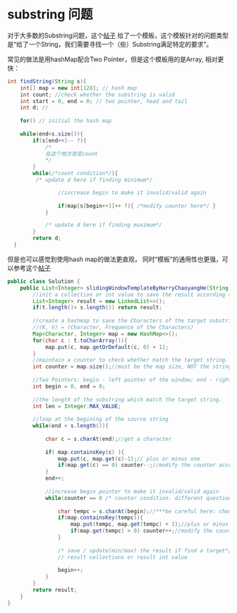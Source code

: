 # substring 问题

对于大多数的Substring问题，这个[帖子](https://leetcode.com/problems/minimum-window-substring/discuss/26808/Here-is-a-10-line-template-that-can-solve-most-'substring'-problems) 给了一个模板，这个模板针对的问题类型是“给了一个String，我们需要寻找一个（些）Substring满足特定的要求”。

常见的做法是用hashMap配合Two Pointer，但是这个模板用的是Array, 相对更快：

```java
int findString(String s){
    int[] map = new int[128]; // hash map
    int count; //check whether the substring is valid
    int start = 0, end = 0; // two pointer, head and tail
    int d; // 
    
    for() // initial the hash map
    
    while(end<s.size()){
        if(s[end++]-- ?){
            /*
            在这个地方改变count
            */
        }
        while(/*count condition*/){
         /* update d here if finding minimum*/

                //increase begin to make it invalid/valid again
                
                if(map[s[begin++]]++ ?){ /*modify counter here*/ }
            }  

            /* update d here if finding maximum*/
        }
        return d;
  }
```

但是也可以感觉到使用hash map的做法更直观， 同时“模板”的通用性也更强，可以参考这个[帖子](https://leetcode.com/problems/find-all-anagrams-in-a-string/discuss/92007/Sliding-Window-algorithm-template-to-solve-all-the-Leetcode-substring-search-problem.)

```java
public class Solution {
    public List<Integer> slidingWindowTemplateByHarryChaoyangHe(String s, String t) {
        //init a collection or int value to save the result according the question.
        List<Integer> result = new LinkedList<>();
        if(t.length()> s.length()) return result;
        
        //create a hashmap to save the Characters of the target substring.
        //(K, V) = (Character, Frequence of the Characters)
        Map<Character, Integer> map = new HashMap<>();
        for(char c : t.toCharArray()){
            map.put(c, map.getOrDefault(c, 0) + 1);
        }
        //maintain a counter to check whether match the target string.
        int counter = map.size();//must be the map size, NOT the string size because the char may be duplicate.
        
        //Two Pointers: begin - left pointer of the window; end - right pointer of the window
        int begin = 0, end = 0;
        
        //the length of the substring which match the target string.
        int len = Integer.MAX_VALUE; 
        
        //loop at the begining of the source string
        while(end < s.length()){
            
            char c = s.charAt(end);//get a character
            
            if( map.containsKey(c) ){
                map.put(c, map.get(c)-1);// plus or minus one
                if(map.get(c) == 0) counter--;//modify the counter according the requirement(different condition).
            }
            end++;
            
            //increase begin pointer to make it invalid/valid again
            while(counter == 0 /* counter condition. different question may have different condition */){
                
                char tempc = s.charAt(begin);//***be careful here: choose the char at begin pointer, NOT the end pointer
                if(map.containsKey(tempc)){
                    map.put(tempc, map.get(tempc) + 1);//plus or minus one
                    if(map.get(tempc) > 0) counter++;//modify the counter according the requirement(different condition).
                }
                
                /* save / update(min/max) the result if find a target*/
                // result collections or result int value
                
                begin++;
            }
        }
        return result;
    }
}
```



